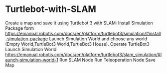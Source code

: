 # Turtlebot-with-SLAM
Create a map and save it using Turtlebot 3 with SLAM:
Install Simulation Package form https://emanual.robotis.com/docs/en/platform/turtlebot3/simulation/#install-simulation-package
Launch Simulation World and choose any world (Empty World,TurtleBot3 World,TurtleBot3 House).
Operate TurtleBot3
Launch Simulation World https://emanual.robotis.com/docs/en/platform/turtlebot3/slam_simulation/#launch-simulation-world-1
Run SLAM Node
Run Teleoperation Node
Save Map
